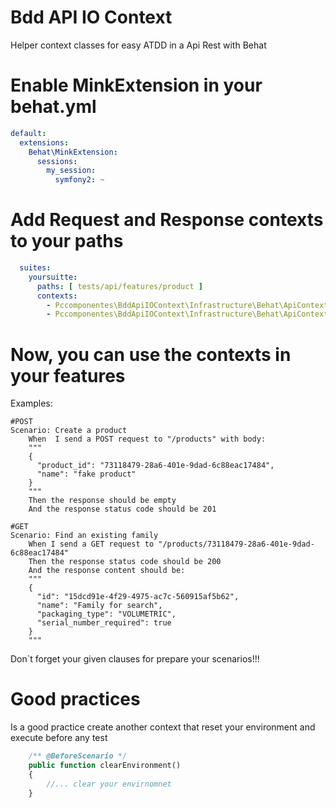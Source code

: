 # Bdd API IO Context

Helper context classes for easy ATDD in a Api Rest with Behat

# Enable MinkExtension in your behat.yml

```yaml
default:
  extensions:
    Behat\MinkExtension:
      sessions:
        my_session:
          symfony2: ~
```

# Add Request and Response contexts to your paths
```yaml
  suites:
    yoursuitte:
      paths: [ tests/api/features/product ]
      contexts:
        - Pccomponentes\BddApiIOContext\Infrastructure\Behat\ApiContext\ApiRequestContext
        - Pccomponentes\BddApiIOContext\Infrastructure\Behat\ApiContext\ApiResponseContext
```

# Now, you can use the contexts in your features

Examples:
```gherkin
#POST
Scenario: Create a product
    When  I send a POST request to "/products" with body:
    """
    {
      "product_id": "73118479-28a6-401e-9dad-6c88eac17484",
      "name": "fake product"
    }
    """
    Then the response should be empty
    And the response status code should be 201
```
```gherkin    
#GET
Scenario: Find an existing family
    When I send a GET request to "/products/73118479-28a6-401e-9dad-6c88eac17484"
    Then the response status code should be 200
    And the response content should be:
    """
    {
      "id": "15dcd91e-4f29-4975-ac7c-560915af5b62",
      "name": "Family for search",
      "packaging_type": "VOLUMETRIC",
      "serial_number_required": true
    }
    """
```

Don`t forget your given clauses for prepare your scenarios!!!

# Good practices

Is a good practice create another context that reset your environment and execute before any test

```php
    /** @BeforeScenario */
    public function clearEnvironment()
    {
        //... clear your envirnomnet
    }
```